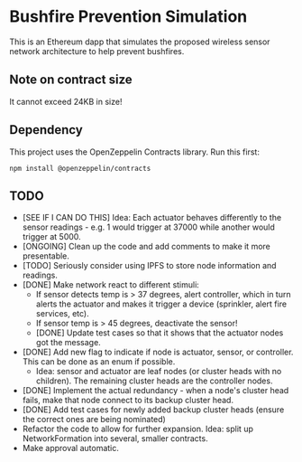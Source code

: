 # Bushfire Prevention Simulation

This is an Ethereum dapp that simulates the proposed wireless sensor network architecture to help prevent bushfires.

## Note on contract size

It cannot exceed 24KB in size!

## Dependency

This project uses the OpenZeppelin Contracts library. Run this first:

`npm install @openzeppelin/contracts`

## TODO

* [SEE IF I CAN DO THIS] Idea: Each actuator behaves differently to the sensor readings - e.g. 1 would trigger at 37000 while another would trigger at 5000.
* [ONGOING] Clean up the code and add comments to make it more presentable.
* [TODO] Seriously consider using IPFS to store node information and readings.
* [DONE] Make network react to different stimuli: 
    - If sensor detects temp is > 37 degrees, alert controller, which in turn alerts the actuator and makes it trigger a device (sprinkler, alert fire services, etc).
    - If sensor temp is > 45 degrees, deactivate the sensor!
    - [DONE] Update test cases so that it shows that the actuator nodes got the message.
* [DONE] Add new flag to indicate if node is actuator, sensor, or controller. This can be done as an enum if possible.
    - Idea: sensor and actuator are leaf nodes (or cluster heads with no children). The remaining cluster heads are the controller nodes.
* [DONE] Implement the actual redundancy - when a node's cluster head fails, make that node connect to its backup cluster head.
* [DONE] Add test cases for newly added backup cluster heads (ensure the correct ones are being nominated)
* Refactor the code to allow for further expansion. Idea: split up NetworkFormation into several, smaller contracts.
* Make approval automatic.
